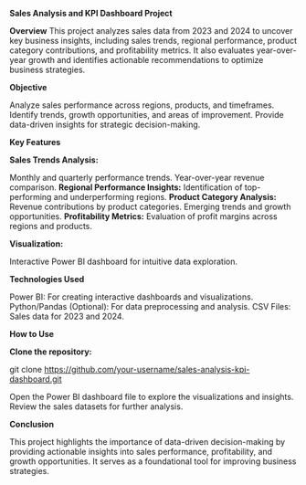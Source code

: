 **Sales Analysis and KPI Dashboard Project**

**Overview**
This project analyzes sales data from 2023 and 2024 to uncover key business insights, including sales trends, regional performance, product category contributions, and profitability metrics. It also evaluates year-over-year growth and identifies actionable recommendations to optimize business strategies.

**Objective**

Analyze sales performance across regions, products, and timeframes.
Identify trends, growth opportunities, and areas of improvement.
Provide data-driven insights for strategic decision-making.

**Key Features**

**Sales Trends Analysis:**

Monthly and quarterly performance trends.
Year-over-year revenue comparison.
**Regional Performance Insights:**
Identification of top-performing and underperforming regions.
**Product Category Analysis:**
Revenue contributions by product categories.
Emerging trends and growth opportunities.
**Profitability Metrics:**
Evaluation of profit margins across regions and products.

**Visualization:**

Interactive Power BI dashboard for intuitive data exploration.

**Technologies Used**

Power BI: For creating interactive dashboards and visualizations.
Python/Pandas (Optional): For data preprocessing and analysis.
CSV Files: Sales data for 2023 and 2024.

**How to Use**

**Clone the repository:**

git clone https://github.com/your-username/sales-analysis-kpi-dashboard.git

Open the Power BI dashboard file to explore the visualizations and insights.
Review the sales datasets for further analysis.

**Conclusion**

This project highlights the importance of data-driven decision-making by providing actionable insights into sales performance, profitability, and growth opportunities. It serves as a foundational tool for improving business strategies.

